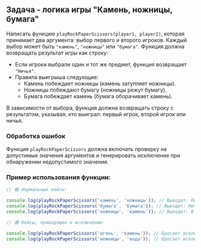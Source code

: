 ## Задача - логика игры "Камень, ножницы, бумага"

Написать функцию `playRockPaperScissors(player1, player2)`, которая принимает два аргумента: выбор первого и второго игроков. Каждый выбор может быть `"камень"`, `"ножницы"` или `"бумага"`. Функция должна возвращать результат игры как строку:

-   Если игроки выбрали один и тот же предмет, функция возвращает `"Ничья"`.
-   Правила выигрыша следующие:
    -   Камень побеждает ножницы (камень затупляет ножницы).
    -   Ножницы побеждают бумагу (ножницы режут бумагу).
    -   Бумага побеждает камень (бумага оборачивает камень).

В зависимости от выбора, функция должна возвращать строку с результатом, указывая, кто выиграл: первый игрок, второй игрок или ничья.

### Обработка ошибок

Функция `playRockPaperScissors` должна включать проверку на допустимые значения аргументов и генерировать исключение при обнаружении недопустимого значения.

### Пример использования функции:

```javascript
// 🟩 Нормальные кейсы:

console.log(playRockPaperScissors('камень', 'ножницы')); // Выводит: Первый игрок выиграл
console.log(playRockPaperScissors('бумага', 'бумага')); // Выводит: Ничья
console.log(playRockPaperScissors('ножницы', 'камень')); // Выводит: Второй игрок выиграл

// 🟥 Кейсы, приводящие к исключению:

console.log(playRockPaperScissors('огонь', 'камень')); // Бросает исключение с сообщением "Некорректное значение: 'огонь'"
console.log(playRockPaperScissors('ножницы', 'вода')); // Бросает исключение с сообщением "Некорректное значение: 'вода'"
```
